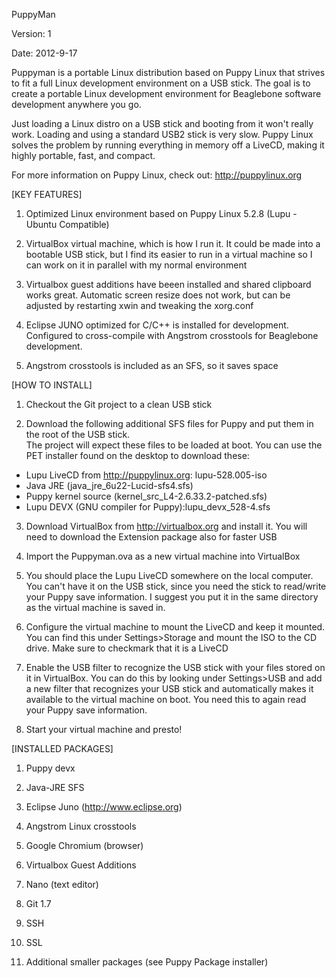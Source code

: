 PuppyMan
  
Version: 1
  
Date: 2012-9-17  



Puppyman is a portable Linux distribution based on Puppy Linux that strives
to fit a full Linux development environment on a USB stick.  The goal is to
create a portable Linux development environment for Beaglebone software 
development anywhere you go.  

Just loading a Linux distro on a USB stick and booting from it won't really
work.  Loading and using a standard USB2 stick is very slow.  Puppy Linux 
solves the problem by running everything in memory off a LiveCD, making it
highly portable, fast, and compact.   



For more information on Puppy Linux, check out: http://puppylinux.org  




[KEY FEATURES]  

1. Optimized Linux environment based on Puppy Linux 5.2.8 (Lupu - Ubuntu 
Compatible)  

2. VirtualBox virtual machine, which is how I run it.  It could be made into
a bootable USB stick, but I find its easier to run in a virtual machine so I
can work on it in parallel with my normal environment  

3. Virtualbox guest additions have beeen installed and shared clipboard works great.
Automatic screen resize does not work, but can be adjusted by restarting xwin
and tweaking the xorg.conf  

4. Eclipse JUNO optimized for C/C++ is installed for development.  Configured
to cross-compile with Angstrom crosstools for Beaglebone development.  

5. Angstrom crosstools is included as an SFS, so it saves space  




[HOW TO INSTALL]  

1. Checkout the Git project to a clean USB stick  

2. Download the following additional SFS files for Puppy and put them in the 
root of the USB stick.  
The project will expect these files to be loaded at boot.  You can use the 
PET installer found on the desktop to download these:
  - Lupu LiveCD from http://puppylinux.org: lupu-528.005-iso
  - Java JRE (java_jre_6u22-Lucid-sfs4.sfs)
  - Puppy kernel source (kernel_src_L4-2.6.33.2-patched.sfs)
  - Lupu DEVX (GNU compiler for Puppy):lupu_devx_528-4.sfs
  
3. Download VirtualBox from http://virtualbox.org and install it.  You will
need to download the Extension package also for faster USB  

4. Import the Puppyman.ova as a new virtual machine into VirtualBox  

5. You should place the Lupu LiveCD somewhere on the local computer.  You can't
have it on the USB stick, since you need the stick to read/write your Puppy
save information.  I suggest you put it in the same directory as the virtual
machine is saved in.  

6. Configure the virtual machine to mount the LiveCD and keep it mounted.  You
can find this under Settings>Storage and mount the ISO to the CD drive.  Make
sure to checkmark that it is a LiveCD  

7. Enable the USB filter to recognize the USB stick with your files stored on
it in VirtualBox.  You can do this by looking under Settings>USB and add a new
filter that recognizes your USB stick and automatically makes it available to 
the virtual machine on boot.  You need this to again read your Puppy save 
information.  
8. Start your virtual machine and presto!  




[INSTALLED PACKAGES]  

1. Puppy devx  

2. Java-JRE SFS
  
3. Eclipse Juno (http://www.eclipse.org)  

4. Angstrom Linux crosstools  

5. Google Chromium (browser)
  
6. Virtualbox Guest Additions
  
7. Nano (text editor)
  
8. Git 1.7
9. SSH
10. SSL
11. Additional smaller packages (see Puppy Package installer)